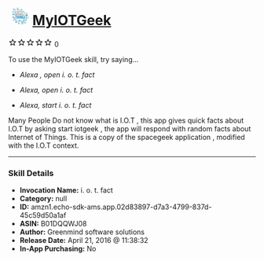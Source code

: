 # &nbsp;<img src="skill_icon" alt="MyIOTGeek icon" width="36"> [MyIOTGeek](http://alexa.amazon.com/#skills/amzn1.echo-sdk-ams.app.02d83897-d7a3-4799-837d-45c59d50a1af)
![0 stars](../../images/ic_star_border_black_18dp_1x.png)![0 stars](../../images/ic_star_border_black_18dp_1x.png)![0 stars](../../images/ic_star_border_black_18dp_1x.png)![0 stars](../../images/ic_star_border_black_18dp_1x.png)![0 stars](../../images/ic_star_border_black_18dp_1x.png) 0

To use the MyIOTGeek skill, try saying...

* *Alexa , open  i. o. t. fact*

* *Alexa, open i. o. t. fact*

* *Alexa, start i. o. t. fact*

Many People Do not know what is I.O.T , this app gives quick facts about I.O.T by asking start iotgeek , the app will respond with random facts about Internet of Things. This is a copy of the spacegeek application , modified with the I.O.T context.

***

### Skill Details

* **Invocation Name:** i. o. t. fact
* **Category:** null
* **ID:** amzn1.echo-sdk-ams.app.02d83897-d7a3-4799-837d-45c59d50a1af
* **ASIN:** B01DQQWJ08
* **Author:** Greenmind software solutions
* **Release Date:** April 21, 2016 @ 11:38:32
* **In-App Purchasing:** No
